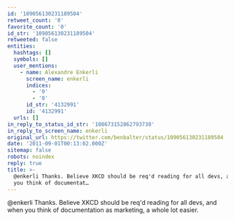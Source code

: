 ```yaml
---
id: '109056130231189504'
retweet_count: '0'
favorite_count: '0'
id_str: '109056130231189504'
retweeted: false
entities:
  hashtags: []
  symbols: []
  user_mentions:
    - name: Alexandre Enkerli
      screen_name: enkerli
      indices:
        - '0'
        - '8'
      id_str: '4132991'
      id: '4132991'
  urls: []
in_reply_to_status_id_str: '108673152862793730'
in_reply_to_screen_name: enkerli
original_url: https://twitter.com/benbalter/status/109056130231189504
date: '2011-09-01T00:13:02.000Z'
sitemap: false
robots: noindex
reply: true
title: >-
  @enkerli Thanks. Believe XKCD should be req'd reading for all devs, and when
  you think of documentat…
---
```


@enkerli Thanks. Believe XKCD should be req'd reading for all devs, and when you think of documentation as marketing, a whole lot easier.